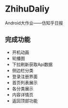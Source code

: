# ZhihuDaliy
Android大作业——仿知乎日报
## 完成功能
* 开机动画
* 轮播图
* 下拉刷新获取Api数据
* 侧边栏分类
* 登录注册界面
* 首页列表展示
* 各分类展示
* 内容详情页
* 返回顶部功能

